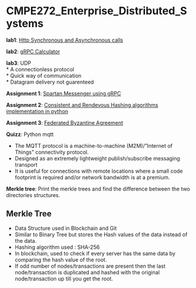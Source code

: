 # CMPE272_Enterprise_Distributed_Systems

**lab1**: [Http Synchronous and Asynchronous calls ](https://github.com/harshithreddyhr9/Enterprise_Distributed_Systems/blob/master/lab1.md)

**lab2**: [gRPC Calculator](https://github.com/harshithreddyhr9/Enterprise_Distributed_Systems/blob/master/lab2.md)

**lab3**: UDP  
         * A connectionless protocol  
         * Quick way of communication  
         * Datagram delivery not guarenteed  

**Assignment 1**: [Spartan Messenger using gRPC](https://github.com/harshithreddyhr9/Enterprise_Distributed_Systems/blob/master/Assignment%201%20instructions.md)

**Assignment 2**: [Consistent and Rendevous Hashing algorithms implementation in python](https://github.com/harshithreddyhr9/Enterprise_Distributed_Systems/blob/master/assignment%202.md)
 
**Assignment 3**: [Federated Byzantine Agreement](https://github.com/harshithreddyhr9/Enterprise_Distributed_Systems/blob/master/assignment%203.md)

**Quizz**: Python mqtt  
* The MQTT protocol is a machine-to-machine (M2M)/”Internet of Things” connectivity protocol. 
* Designed as an extremely lightweight publish/subscribe messaging transport
* It is useful for connections with remote locations where a small code footprint is required and/or network bandwidth is at a premium.



**Merkle tree**: Print the merkle trees and find the difference between the two directories structures.

## Merkle Tree

* Data Structure used in Blockchain and Git
* Similar to Binary Tree but stores the Hash values of the data instead of the data. 
* Hashing algorithm used : SHA-256
* In blockchain, used to check if every server has the same data by comparing the hash value of the root. 
* If odd number of nodes/transactions are present then the last node/transaction is duplicated and hashed with the original node/transaction up till you get the root.

